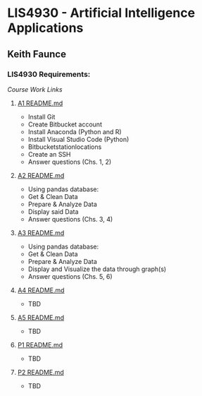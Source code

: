

# LIS4930 - Artificial Intelligence Applications

## Keith Faunce

### LIS4930 Requirements:

*Course Work Links*

1. [A1 README.md](a1/README.md "Keiths A1 README.md file")
    - Install Git
    - Create Bitbucket account
    - Install Anaconda (Python and R)
    - Install Visual Studio Code (Python)
    - Bitbucketstationlocations
    - Create an SSH
    - Answer questions (Chs. 1, 2)

2. [A2 README.md](a2/README.md "Keiths A2 README.md file")
    - Using pandas database:
    - Get & Clean Data
    - Prepare & Analyze Data
    - Display said Data
    - Answer questions (Chs. 3, 4)

3. [A3 README.md](a3/README.md "Keiths A3 README.md file")
    - Using pandas database:
    - Get & Clean Data
    - Prepare & Analyze Data
    - Display and Visualize the data through graph(s)
    - Answer questions (Chs. 5, 6)

4. [A4 README.md](a4/README.md "Keiths A4 README.md file")
    - TBD

5. [A5 README.md](a5/README.md "Keiths A5 README.md file")
    - TBD

6. [P1 README.md](p1/README.md "Keiths P1 README.md file")
    - TBD

7. [P2 README.md](p2/README.md "Keiths P2 README.md file")
    - TBD